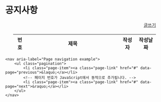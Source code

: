 <!DOCTYPE html>
<html lang="ko">
<head>
    <meta charset="UTF-8">
    <meta name="viewport" content="width=device-width, initial-scale=1.0">
    <title>공지사항 리스트 관리자</title>    
    <link href="https://cdn.jsdelivr.net/npm/bootstrap@5.3.3/dist/css/bootstrap.min.css" rel="stylesheet">
    <style>
        th, td {
            text-align: center;
            vertical-align: middle;
        }
        .table th:nth-child(2), .table td:nth-child(2) {
            width: 65%; 
        }
        .btn-section {
            margin-bottom: 20px;
            text-align: end; 
        }       
        .table-responsive {
            width: 90%;
            margin: 0 auto;
        }
        .pagination {
            justify-content: center;
        }
    </style>
</head>
<body>

<div class="container mt-5">
    <h1 class="text-center">공지사항</h1>
    <div class="table-responsive">
        <table class="table table-striped table-bordered">
            <thead class="thead-dark">
                <div class="text-end mt-4 btn-section">
                    <a href="notice_write_admin.html" class="btn btn-primary">글쓰기</a>
                </div> 
                <tr>
                    <th>번호</th>
                    <th>제목</th>
                    <th>작성자</th>
                    <th>작성날짜</th>                   
                </tr>
            </thead>
            <tbody>                
                <!-- 공지사항 데이터는 JavaScript에서 동적으로 추가됩니다. -->              
            </tbody>
        </table>
    </div> 

    <nav aria-label="Page navigation example">
        <ul class="pagination">
            <li class="page-item"><a class="page-link" href="#" data-page="previous">&laquo;</a></li>
            <!-- 페이지 번호가 JavaScript에서 동적으로 추가됩니다. -->
            <li class="page-item"><a class="page-link" href="#" data-page="next">&raquo;</a></li>
        </ul>
    </nav>
</div>

<script src="https://cdn.jsdelivr.net/npm/bootstrap@5.3.3/dist/js/bootstrap.bundle.min.js" integrity="sha384-YvpcrYf0tY3lHB60NNkmXc5s9fDVZLESaAA55NDzOxhy9GkcIdslK1eN7N6jIeHz" crossorigin="anonymous"></script>
<script>
    document.addEventListener("DOMContentLoaded", function() {
        const notices = [
            {id: 1, title: "정기 점검 안내", author: "관리자", date: "2024-07-08"},
            {id: 2, title: "사이트 리뉴얼 안내", author: "관리자", date: "2024-07-10"},
            {id: 3, title: "신규 기능 추가 안내", author: "관리자", date: "2024-07-11"},
            {id: 4, title: "서비스 이용약관 변경", author: "관리자", date: "2024-07-12"},
            {id: 5, title: "회원 등급제도 도입", author: "관리자", date: "2024-07-13"},
            {id: 6, title: "고객센터 운영시간 변경", author: "관리자", date: "2024-07-14"},
            {id: 7, title: "보안 업데이트 공지", author: "관리자", date: "2024-07-15"},
            {id: 8, title: "서비스 점검 안내", author: "관리자", date: "2024-07-16"},
            {id: 9, title: "이벤트 안내", author: "관리자", date: "2024-07-17"},
            {id: 10, title: "공지사항 제목 예시", author: "관리자", date: "2024-07-18"},
            {id: 11, title: "추가 공지사항 1", author: "관리자", date: "2024-07-19"},
            {id: 12, title: "추가 공지사항 2", author: "관리자", date: "2024-07-20"},
            {id: 13, title: "추가 공지사항 3", author: "관리자", date: "2024-07-21"},
            {id: 14, title: "추가 공지사항 4", author: "관리자", date: "2024-07-22"},
            {id: 15, title: "추가 공지사항 5", author: "관리자", date: "2024-07-23"},
            {id: 16, title: "추가 공지사항 6", author: "관리자", date: "2024-07-24"}
        ];

        const itemsPerPage = 7;
        const totalPages = Math.ceil(notices.length / itemsPerPage);
        const pagination = document.querySelector(".pagination");
        const tbody = document.querySelector("tbody");

        function renderPage(page) {
            tbody.innerHTML = "";
            const start = (page - 1) * itemsPerPage;
            const end = start + itemsPerPage;
            const pageNotices = notices.slice(start, end);

            pageNotices.forEach((notice, index) => {
                const row = document.createElement("tr");
                row.innerHTML = `
                    <td>${start + index + 1}</td>
                    <td><a class="text-decoration-none text-black" href="notice_detail.html?id=${notice.id}">${notice.title}</a></td>
                    <td>${notice.author}</td>
                    <td>${notice.date}</td>
                `;
                tbody.appendChild(row);
            });
        }

        function renderPagination(currentPage) {
            pagination.innerHTML = `
                <li class="page-item ${currentPage === 1 ? 'disabled' : ''}">
                    <a class="page-link" href="#" data-page="previous">&laquo;</a>
                </li>
            `;

            let startPage = Math.max(1, currentPage - 1);
            let endPage = Math.min(totalPages, currentPage + 1);
            
            if (currentPage === 1) {
                endPage = Math.min(3, totalPages);
            } else if (currentPage === totalPages) {
                startPage = Math.max(1, totalPages - 2);
            }

            for (let i = startPage; i <= endPage; i++) {
                const pageItem = document.createElement("li");
                pageItem.className = `page-item ${i === currentPage ? 'active' : ''}`;
                pageItem.innerHTML = `<a class="page-link" href="#" data-page="${i}">${i}</a>`;
                pagination.insertBefore(pageItem, pagination.querySelector("[data-page='next']"));
            }

            pagination.innerHTML += `
                <li class="page-item ${currentPage === totalPages ? 'disabled' : ''}">
                    <a class="page-link" href="#" data-page="next">&raquo;</a>
                </li>
            `;
        }

        pagination.addEventListener("click", function(event) {
            event.preventDefault();
            const target = event.target;
            if (target.tagName.toLowerCase() === "a") {
                const currentPage = parseInt(document.querySelector(".pagination .active a").getAttribute("data-page"));
                let newPage = currentPage;

                if (target.getAttribute("data-page") === "previous") {
                    newPage = currentPage - 1;
                } else if (target.getAttribute("data-page") === "next") {
                    newPage = currentPage + 1;
                } else {
                    newPage = parseInt(target.getAttribute("data-page"));
                }

                renderPage(newPage);
                renderPagination(newPage);
            }
        });

        renderPagination(1);
        renderPage(1);
    });
</script>
</body>
</html>
